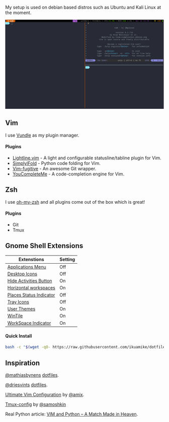 My setup is used on debian based distros such as Ubuntu and Kali Linux at the moment.

![terminal](https://github.com/ikuamike/dotfiles/blob/master/Screenshots/terminal.png)

## Vim

I use [Vundle](https://github.com/VundleVim/Vundle.vim) as my plugin manager.

#### Plugins
- [Lightline.vim](https://github.com/itchyny/lightline.vim) - A light and configurable statusline/tabline plugin for Vim.
- [SimplylFold](https://github.com/tmhedberg/SimpylFold) -  Python code folding for Vim.
- [Vim-fugitive](https://github.com/tpope/vim-fugitive) - An awesome Git wrapper.
- [YouCompleteMe](https://github.com/Valloric/YouCompleteMe) - A code-completion engine for Vim.

## Zsh

I use [oh-my-zsh](https://github.com/robbyrussell/oh-my-zsh) and all plugins come out of the box which is great!

#### Plugins

- Git
- Tmux

## Gnome Shell Extensions

| Extenstions | Setting |
|-------------|---------|
|[Applications Menu](https://extensions.gnome.org/extension/6/applications-menu/) | Off |
|[Desktop Icons](https://extensions.gnome.org/extension/1465/desktop-icons/) | Off |
|[Hide Activities Button](https://extensions.gnome.org/extension/1128/hide-activities-button/) | On |
|[Horizontal workspaces](https://extensions.gnome.org/extension/2141/horizontal-workspaces/) | On |
|[Places Status Indicator](https://extensions.gnome.org/extension/8/places-status-indicator/) | Off |
|[Tray Icons](https://extensions.gnome.org/extension/1503/tray-icons/) | Off |
|[User Themes](https://extensions.gnome.org/extension/19/user-themes/) | On |
|[WinTile](https://extensions.gnome.org/extension/1723/wintile-windows-10-window-tiling-for-gnome/) | On |
|[WorkSpace Indicator](https://extensions.gnome.org/extension/21/workspace-indicator/) | On |

#### Quick Install

```bash
bash -c "$(wget -qO- https://raw.githubusercontent.com/ikuamike/dotfiles/master/install.sh)"
```

## Inspiration

[@mathiasbynens](https://github.com/mathiasbynens) [dotfiles](https://github.com/mathiasbynens/dotfiles).

[@driesvints](https://github.com/driesvints/) [dotfiles](https://github.com/driesvints/dotfiles). 

[Ultimate Vim Configuration](https://github.com/amix/vimrc) by [@amix](https://github.com/amix).

[Tmux-config](https://github.com/samoshkin/tmux-config) by [@samoshkin](https://github.com/samoshkin)

Real Python article: [VIM and Python – A Match Made in Heaven](https://realpython.com/vim-and-python-a-match-made-in-heaven/).

